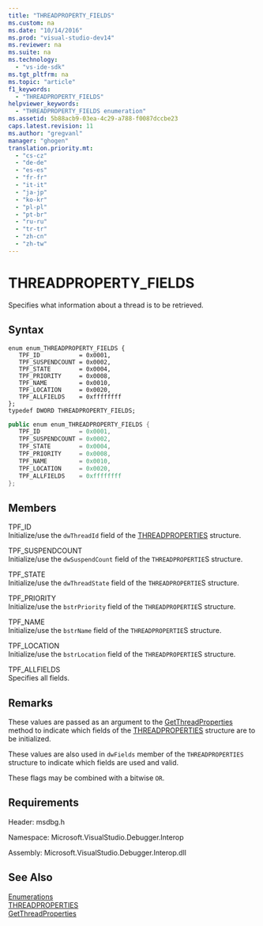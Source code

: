 ```yaml
---
title: "THREADPROPERTY_FIELDS"
ms.custom: na
ms.date: "10/14/2016"
ms.prod: "visual-studio-dev14"
ms.reviewer: na
ms.suite: na
ms.technology: 
  - "vs-ide-sdk"
ms.tgt_pltfrm: na
ms.topic: "article"
f1_keywords: 
  - "THREADPROPERTY_FIELDS"
helpviewer_keywords: 
  - "THREADPROPERTY_FIELDS enumeration"
ms.assetid: 5b88acb9-03ea-4c29-a788-f0087dccbe23
caps.latest.revision: 11
ms.author: "gregvanl"
manager: "ghogen"
translation.priority.mt: 
  - "cs-cz"
  - "de-de"
  - "es-es"
  - "fr-fr"
  - "it-it"
  - "ja-jp"
  - "ko-kr"
  - "pl-pl"
  - "pt-br"
  - "ru-ru"
  - "tr-tr"
  - "zh-cn"
  - "zh-tw"
---
```

# THREADPROPERTY_FIELDS
Specifies what information about a thread is to be retrieved.  
  
## Syntax  
  
```cpp#  
enum enum_THREADPROPERTY_FIELDS {   
   TPF_ID           = 0x0001,  
   TPF_SUSPENDCOUNT = 0x0002,  
   TPF_STATE        = 0x0004,  
   TPF_PRIORITY     = 0x0008,  
   TPF_NAME         = 0x0010,  
   TPF_LOCATION     = 0x0020,  
   TPF_ALLFIELDS    = 0xffffffff  
};  
typedef DWORD THREADPROPERTY_FIELDS;  
```  
  
```c#  
public enum enum_THREADPROPERTY_FIELDS {   
   TPF_ID           = 0x0001,  
   TPF_SUSPENDCOUNT = 0x0002,  
   TPF_STATE        = 0x0004,  
   TPF_PRIORITY     = 0x0008,  
   TPF_NAME         = 0x0010,  
   TPF_LOCATION     = 0x0020,  
   TPF_ALLFIELDS    = 0xffffffff  
};  
```  
  
## Members  
 TPF_ID  
 Initialize/use the `dwThreadId` field of the [THREADPROPERTIES](../extensibility/threadproperties.md) structure.  
  
 TPF_SUSPENDCOUNT  
 Initialize/use the `dwSuspendCount` field of the `THREADPROPERTIE`S structure.  
  
 TPF_STATE  
 Initialize/use the `dwThreadState` field of the `THREADPROPERTIE`S structure.  
  
 TPF_PRIORITY  
 Initialize/use the `bstrPriority` field of the `THREADPROPERTIE`S structure.  
  
 TPF_NAME  
 Initialize/use the `bstrName` field of the `THREADPROPERTIE`S structure.  
  
 TPF_LOCATION  
 Initialize/use the `bstrLocation` field of the `THREADPROPERTIE`S structure.  
  
 TPF_ALLFIELDS  
 Specifies all fields.  
  
## Remarks  
 These values are passed as an argument to the [GetThreadProperties](../extensibility/idebugthread2--getthreadproperties.md) method to indicate which fields of the [THREADPROPERTIES](../extensibility/threadproperties.md) structure are to be initialized.  
  
 These values are also used in `dwFields` member of the `THREADPROPERTIES` structure to indicate which fields are used and valid.  
  
 These flags may be combined with a bitwise `OR`.  
  
## Requirements  
 Header: msdbg.h  
  
 Namespace: Microsoft.VisualStudio.Debugger.Interop  
  
 Assembly: Microsoft.VisualStudio.Debugger.Interop.dll  
  
## See Also  
 [Enumerations](../extensibility/enumerations--visual-studio-debugging-.md)   
 [THREADPROPERTIES](../extensibility/threadproperties.md)   
 [GetThreadProperties](../extensibility/idebugthread2--getthreadproperties.md)